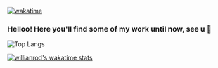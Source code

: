 [![wakatime](https://wakatime.com/badge/user/df323db4-6b37-4233-81a6-dab00bb4f034.svg)](https://wakatime.com/@df323db4-6b37-4233-81a6-dab00bb4f034)
  
### Helloo! Here you'll find some of my work until now, see u 👋

![Top Langs](https://github-readme-stats-one-flame-74.vercel.app/api/top-langs/?username=esquivelgor&layout=compact)

[![willianrod's wakatime stats](https://github-readme-stats.vercel.app/api/wakatime?username=esquivelgor)](https://github.com/anuraghazra/github-readme-stats)
